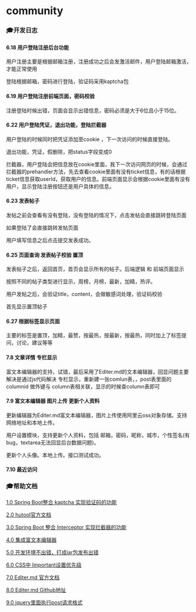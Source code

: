 # community

### 🎓开发日志

#### 6.18 用户登陆注册后台功能

用户注册主要是根据邮箱注册，注册成功之后会发激活邮件，用户登陆邮箱激活，才能正常使用

登陆根据邮箱，密码进行登陆，验证码采用kaptcha包

#### 6.19 用户登陆注册前端页面，密码校验

注册登陆时候出错，页面会显示出错信息，密码必须是大于6位且小于15位。

#### 6.22 用户登陆凭证，退出功能，登陆拦截器

用户登陆的时候同时把凭证添加至cookie ，下一次访问的时候直接登陆。

退出功能，凭证，假删除，把status字段变成0

拦截器，用户登陆会把信息放在cookie里面，我下一次访问网页的时候，会通过拦截器的prehandler方法，先去查看cookie里面有没有ticket信息，有的话根据ticket信息获取userId，获取用户的信息。前端页面显示会根据cookie里面有没有用户，显示登陆注册按钮还是用户具体的信息。

#### 6.23 发表帖子

发帖之前会查看有没有登陆，没有登陆的情况下，点击发帖会直接跳转登陆页面

如果登陆了会直接跳转发帖页面

用户填写信息之后点击提交发表成功。

#### 6.25 页面查询 发表帖子校验 置顶

发表帖子之后，返回首页，首页会显示所有的帖子。后端逻辑 和 前端页面显示

按照不同的帖子类型进行显示，周榜，月榜，最新，加精，热评。

用户发帖之后，会验证title，content，会做敏感词处理，验证码校验

首先显示置顶帖子

#### 6.27 根据标签显示页面

主要的标签是置顶，加精，最赞，按最热，按最新，按最热，同时加上了标签提问，讨论，建议等等

#### 7.8 文章详情 专栏显示

富文本编辑器的支持，试错，最后采用了Editer.md的文本编辑器，回显问题主要解决是通过js代码解决
专栏显示，重新建一张comlun表，，post表里面的columnid 做外键与 column表相关联，显示的时候查column表即可

#### 7.9 富文本编辑器 图片上传 更新个人资料 
更新编辑器为Editer.md富文本编辑器，图片上传使用阿里云oss对象存储。支持网络地址和本地上传。

用户设置模块，支持更新个人资料，包括 邮箱，密码，昵称，城市，个性签名(有bug，textarea无法回显后台数据问题)。

更新个人头像。本地上传。接口测试成功。

#### 7.10 最近访问

### 🎓帮助文档

[1.0 Spring Boot整合 kaptcha 实现验证码的功能 ](https://blog.csdn.net/weixin_34221276/article/details/89657736)

[2.0 hutool官方文档](https://www.hutool.cn/docs/#/)

[3.0 Spring Boot 整合 Interceptor 实现拦截器的功能](https://blog.csdn.net/u012326462/article/details/80509718)

[4.0 集成富文本编辑器](https://www.layui.com/doc/modules/layedit.html)

[5.0 开发环境不出错，打成jar包发布出错](https://www.cnblogs.com/ming-blogs/archive/2019/01/18/10288579.html)

[6.0 CSS中 Important设置优先级](http://www.w3chtml.com/css3/rules/!important.html)

[7.0 Editer.md 官方文档](http://editor.md.ipandao.com/)

[8.0 Editer.md Github地址](https://github.com/pandao/editor.md)

[9.0 jquery里面执行post请求格式](https://www.cnblogs.com/AChongi/p/11368819.html)
